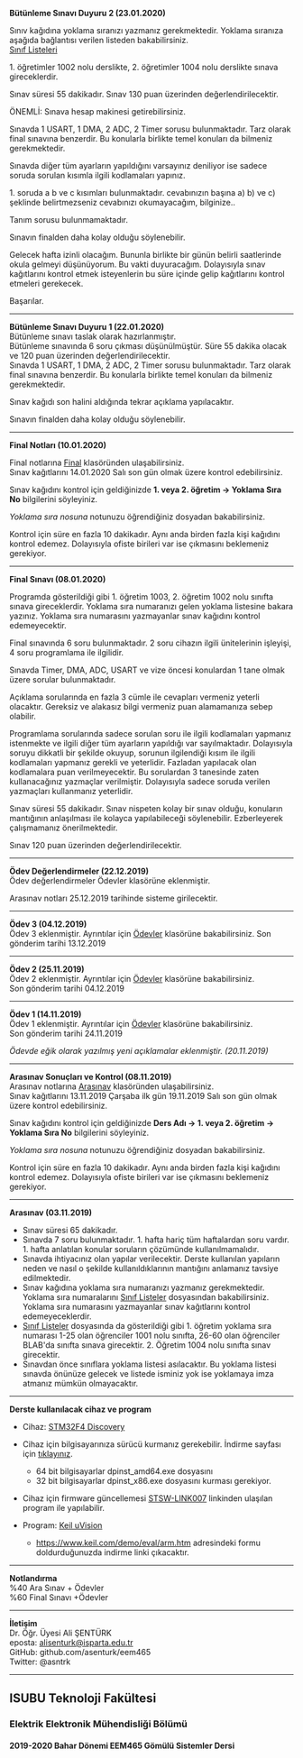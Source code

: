 **Bütünleme Sınavı Duyuru 2 (23.01.2020)**   

Sınıv kağıdına yoklama sıranızı yazmanız gerekmektedir. Yoklama sıranıza aşağıda bağlantısı verilen listeden bakabilirsiniz.   
[Sınıf Listeleri](./butunleme/sinif_listeleri.txt)

1\. öğretimler 1002 nolu derslikte, 2. öğretimler 1004 nolu derslikte sınava gireceklerdir.

Sınav süresi 55 dakikadır. Sınav 130 puan üzerinden değerlendirilecektir.

ÖNEMLİ: Sınava hesap makinesi getirebilirsiniz. 

 
Sınavda 1 USART, 1 DMA, 2 ADC, 2 Timer sorusu bulunmaktadır. Tarz olarak final sınavına benzerdir. Bu  konularla birlikte temel konuları da bilmeniz gerekmektedir.   

Sınavda diğer tüm ayarların yapıldığını varsayınız deniliyor ise sadece soruda sorulan kısımla ilgili kodlamaları yapınız.

1\. soruda a b ve c kısımları bulunmaktadır. cevabınızın başına a) b) ve c) şeklinde belirtmezseniz cevabınızı okumayacağım, bilginize..

Tanım sorusu bulunmamaktadır.

Sınavın finalden daha kolay olduğu söylenebilir.

Gelecek hafta izinli olacağım. Bununla birlikte bir günün belirli saatlerinde  okula gelmeyi düşünüyorum. Bu vakti duyuracağım. Dolayısıyla sınav kağıtlarını kontrol etmek isteyenlerin bu süre içinde gelip kağıtlarını kontrol etmeleri gerekecek.

Başarılar.


---


**Bütünleme Sınavı Duyuru 1 (22.01.2020)**   
Bütünleme sınavı taslak olarak hazırlanmıştır.   
Bütünleme sınavında 6 soru çıkması düşünülmüştür. Süre 55 dakika olacak ve 120 puan üzerinden değerlendirilecektir.   
Sınavda 1 USART, 1 DMA, 2 ADC, 2 Timer sorusu bulunmaktadır. Tarz olarak final sınavına benzerdir. Bu  konularla birlikte temel konuları da bilmeniz gerekmektedir.   

Sınav kağıdı son halini aldığında tekrar açıklama yapılacaktır.

Sınavın finalden daha kolay olduğu söylenebilir.


---

**Final Notları (10.01.2020)**   

Final notlarına [Final](./final/) klasöründen ulaşabilirsiniz.   
Sınav kağıtlarını 14.01.2020 Salı son gün  olmak üzere kontrol edebilirsiniz.   

Sınav kağıdını kontrol için geldiğinizde **1. veya 2. öğretim -> Yoklama Sıra No** bilgilerini söyleyiniz. 

*Yoklama sıra nosuna* notunuzu öğrendiğiniz dosyadan bakabilirsiniz.  

Kontrol için süre en fazla 10 dakikadır. Aynı anda birden fazla kişi kağıdını kontrol edemez. Dolayısıyla ofiste birileri var ise çıkmasını beklemeniz gerekiyor.


---

**Final Sınavı (08.01.2020)** 

Programda gösterildiği gibi 1. öğretim 1003, 2. öğretim 1002 nolu sınıfta sınava gireceklerdir. Yoklama sıra numaranızı gelen yoklama listesine bakara yazınız. Yoklama sıra numarasını yazmayanlar sınav kağıdını kontrol edemeyecektir. 

Final sınavında 6 soru bulunmaktadır. 2 soru cihazın ilgili ünitelerinin işleyişi, 4 soru programlama ile ilgilidir.

Sınavda Timer, DMA, ADC, USART ve vize öncesi konulardan 1 tane olmak üzere sorular bulunmaktadır.

Açıklama sorularında en fazla 3 cümle ile  cevapları vermeniz yeterli olacaktır. Gereksiz ve alakasız bilgi vermeniz puan alamamanıza sebep olabilir.

Programlama sorularında sadece sorulan soru ile ilgili kodlamaları yapmanız istenmekte ve ilgili diğer tüm ayarların yapıldığı var sayılmaktadır. Dolayısıyla soruyu dikkatli bir şekilde okuyup, sorunun ilgilendiği kısım ile ilgili kodlamaları yapmanız gerekli ve yeterlidir. Fazladan yapılacak olan kodlamalara puan verilmeyecektir. Bu sorulardan 3 tanesinde zaten kullanacağınız yazmaçlar verilmiştir. Dolayısıyla sadece soruda verilen yazmaçları kullanmanız yeterlidir.

Sınav süresi 55 dakikadır. Sınav nispeten kolay bir sınav olduğu, konuların mantığının anlaşılması ile kolayca yapılabileceği söylenebilir. Ezberleyerek çalışmamanız önerilmektedir.

Sınav 120 puan üzerinden değerlendirilecektir.  



---

**Ödev Değerlendirmeler (22.12.2019)**    
Ödev değerlendirmeler Ödevler klasörüne eklenmiştir.

Arasınav notları 25.12.2019 tarihinde sisteme girilecektir.

---

**Ödev 3 (04.12.2019)**   
Ödev 3 eklenmiştir. Ayrıntılar için [Ödevler](./odevler/) klasörüne bakabilirsiniz.
Son gönderim tarihi 13.12.2019


---

**Ödev 2 (25.11.2019)**  
Ödev 2 eklenmiştir. Ayrıntılar için [Ödevler](./odevler/) klasörüne bakabilirsiniz.   
Son gönderim tarihi 04.12.2019 



---

**Ödev 1 (14.11.2019)**   
Ödev 1 eklenmiştir. Ayrıntılar için [Ödevler](./odevler/) klasörüne bakabilirsiniz.   
Son gönderim tarihi 24.11.2019

*Ödevde eğik olarak yazılmış yeni açıklamalar eklenmiştir. (20.11.2019)*


---

**Arasınav Sonuçları ve Kontrol (08.11.2019)**   
Arasınav notlarına [Arasınav](./arasinav/) klasöründen ulaşabilirsiniz.   
Sınav kağıtlarını 13.11.2019 Çarşaba ilk gün 19.11.2019 Salı  son gün olmak üzere kontrol edebilirsiniz.   

Sınav kağıdını kontrol için geldiğinizde **Ders Adı -> 1. veya 2. öğretim -> Yoklama Sıra No** bilgilerini söyleyiniz. 

*Yoklama sıra nosuna* notunuzu öğrendiğiniz dosyadan bakabilirsiniz.  

Kontrol için süre en fazla 10 dakikadır. Aynı anda birden fazla kişi kağıdını kontrol edemez. Dolayısıyla ofiste birileri var ise çıkmasını beklemeniz gerekiyor.


---



**Arasınav (03.11.2019)**     
- Sınav süresi 65 dakikadır.
- Sınavda  7 soru bulunmaktadır. 1. hafta hariç tüm haftalardan soru vardır. 1. hafta anlatılan konular soruların çözümünde kullanılmamalıdır.
- Sınavda ihtiyacınız olan yapılar verilecektir. Derste kullanılan yapıların neden ve nasıl o şekilde kullanıldıklarının mantığını anlamanız tavsiye edilmektedir.
-  Sınav kağıdına yoklama sıra numaranızı yazmanız gerekmektedir. Yoklama sıra numaralarını [Sınıf Listeler](./arasinav/sinif_listeler.txt) dosyasından bakabilirsiniz. Yoklama sıra numarasını yazmayanlar sınav kağıtlarını kontrol edemeyeceklerdir.
- [Sınıf Listeler](./arasinav/sinif_listeler.txt) dosyasında da gösterildiği gibi 1. öğretim yoklama sıra numarası 1-25  olan öğrenciler 1001 nolu sınıfta, 26-60 olan öğrenciler BLAB'da sınıfta sınava girecektir. 2. Öğretim 1004 nolu sınıfta sınav girecektir.
- Sınavdan önce sınıflara yoklama listesi asılacaktır. Bu yoklama listesi sınavda önünüze gelecek ve listede isminiz yok ise yoklamaya imza atmanız mümkün olmayacaktır.


---

**Derste kullanılacak cihaz ve program**

- Cihaz: [STM32F4 Discovery](https://www.st.com/en/evaluation-tools/stm32f4discovery.html)
- Cihaz için bilgisayarınıza sürücü kurmanız gerekebilir. İndirme sayfası için [tıklayınız](https://www.st.com/content/st_com/en/products/development-tools/software-development-tools/stm32-software-development-tools/stm32-utilities/stsw-link009.html). 
  - 64 bit bilgisayarlar dpinst_amd64.exe dosyasını
  - 32 bit bilgisayarlar dpinst_x86.exe dosyasını kurması gerekiyor.
- Cihaz için firmware güncellemesi [STSW-LINK007](https://www.st.com/content/st_com/en/products/development-tools/software-development-tools/stm32-software-development-tools/stm32-programmers/stsw-link007.html) linkinden ulaşılan program ile  yapılabilir.
  

- Program: [Keil uVision](http://www2.keil.com/mdk5/uvision/)
  - https://www.keil.com/demo/eval/arm.htm adresindeki formu doldurduğunuzda indirme linki çıkacaktır.

---

**Notlandırma**    
%40 Ara Sınav   + Ödevler    
%60 Final Sınavı +Ödevler


---

**İletişim**   
Dr. Öğr. Üyesi Ali ŞENTÜRK   
eposta: alisenturk@isparta.edu.tr   
GitHub: github.com/asenturk/eem465   
Twitter: @asntrk

---


## ISUBU Teknoloji Fakültesi
### Elektrik Elektronik Mühendisliği Bölümü
#### 2019-2020 Bahar Dönemi EEM465 Gömülü Sistemler Dersi